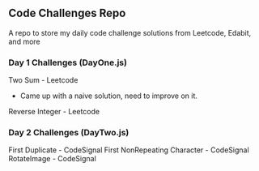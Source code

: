 ## Code Challenges Repo

A repo to store my daily code challenge solutions from Leetcode, Edabit, and more

### Day 1 Challenges (DayOne.js)

Two Sum - Leetcode

 - Came up with a naive solution, need to improve on it.

Reverse Integer - Leetcode

### Day 2 Challenges (DayTwo.js)

First Duplicate - CodeSignal
First NonRepeating Character - CodeSignal
RotateImage - CodeSignal
